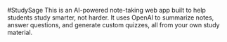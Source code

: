#StudySage
This is an AI-powered note-taking web app built to help students study smarter, not harder. It uses OpenAI to summarize notes, answer questions, and generate custom quizzes, all from your own study material.



